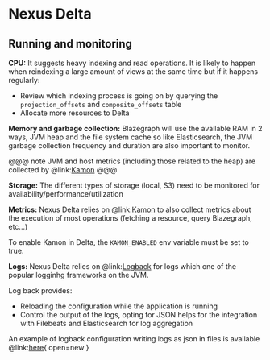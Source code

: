 # Nexus Delta

## Running and monitoring

**CPU:**
It suggests heavy indexing and read operations.
It is likely to happen when reindexing a large amount of views at the same time but if it happens regularly:
* Review which indexing process is going on by querying the `projection_offsets` and `composite_offsets` table
* Allocate more resources to Delta

**Memory and garbage collection:**
Blazegraph will use the available RAM in 2 ways, JVM heap and the file system cache
so like Elasticsearch, the JVM garbage collection frequency and duration are also important to monitor.

@@@ note
JVM and host metrics (including those related to the heap) are collected by @link:[Kamon](https://kamon.io/)
@@@

**Storage:**
The different types of storage (local, S3) need to be monitored for availability/performance/utilization

**Metrics:**
Nexus Delta relies on @link:[Kamon](https://kamon.io/) to also collect metrics about the execution of most operations
(fetching a resource, query Blazegraph, etc...)

To enable Kamon in Delta, the `KAMON_ENABLED` env variable must be set to true.

**Logs:**
Nexus Delta relies on @link:[Logback](https://logback.qos.ch/) for logs which one of the popular logginhg
frameworks on the JVM.

Log back provides:
* Reloading the configuration while the application is running
* Control the output of the logs, opting for JSON helps for the integration with Filebeats and Elasticsearch
  for log aggregation

An example of logback configuration writing logs as json in files is available 
@link:[here](configuration/logback.xml){ open=new }
